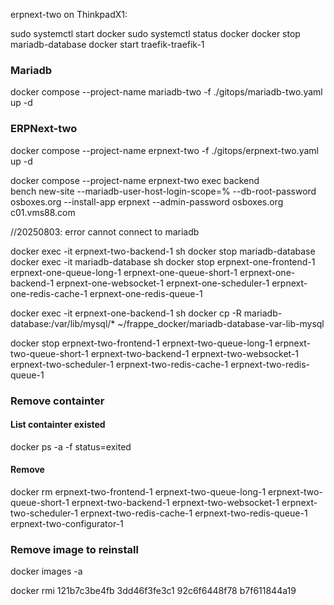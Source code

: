 erpnext-two on ThinkpadX1:

sudo systemctl start docker
sudo systemctl status docker
docker stop mariadb-database
docker start traefik-traefik-1

### Mariadb
docker compose --project-name mariadb-two -f ./gitops/mariadb-two.yaml up -d

### ERPNext-two
docker compose --project-name erpnext-two -f ./gitops/erpnext-two.yaml up -d

docker compose --project-name erpnext-two exec backend \
  bench new-site --mariadb-user-host-login-scope=% --db-root-password osboxes.org --install-app erpnext --admin-password osboxes.org c01.vms88.com
 
//20250803: error cannot connect to mariadb

docker exec -it erpnext-two-backend-1 sh
docker stop mariadb-database
docker exec -it mariadb-database sh
docker stop erpnext-one-frontend-1 erpnext-one-queue-long-1 erpnext-one-queue-short-1 erpnext-one-backend-1 erpnext-one-websocket-1 erpnext-one-scheduler-1 erpnext-one-redis-cache-1 erpnext-one-redis-queue-1

docker exec -it erpnext-one-backend-1 sh
docker cp -R mariadb-database:/var/lib/mysql/* ~/frappe_docker/mariadb-database-var-lib-mysql




docker stop erpnext-two-frontend-1 erpnext-two-queue-long-1 erpnext-two-queue-short-1 erpnext-two-backend-1 erpnext-two-websocket-1 erpnext-two-scheduler-1 erpnext-two-redis-cache-1 erpnext-two-redis-queue-1


### Remove containter
#### List containter existed
docker ps -a -f status=exited

#### Remove
docker rm erpnext-two-frontend-1 erpnext-two-queue-long-1 erpnext-two-queue-short-1 erpnext-two-backend-1 erpnext-two-websocket-1 erpnext-two-scheduler-1 erpnext-two-redis-cache-1 erpnext-two-redis-queue-1 erpnext-two-configurator-1

### Remove image to reinstall
docker images -a

docker rmi 121b7c3be4fb 3dd46f3fe3c1 92c6f6448f78 b7f611844a19
